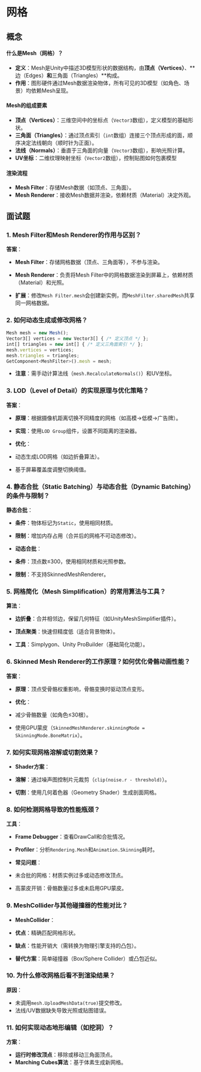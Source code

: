 # 网格

## 概念

#### **什么是Mesh（网格）？**

- **定义**：Mesh是Unity中描述3D模型形状的数据结构，由**顶点（Vertices）**、**边（Edges）**和**三角面（Triangles）**构成。
- **作用**：图形硬件通过Mesh数据渲染物体，所有可见的3D模型（如角色、场景）均依赖Mesh呈现。

#### **Mesh的组成要素**

- **顶点（Vertices）**：三维空间中的坐标点（`Vector3`数组），定义模型的基础形状。
- **三角面（Triangles）**：通过顶点索引（`int`数组）连接三个顶点形成的面，顺序决定法线朝向（顺时针为正面）。
- **法线（Normals）**：垂直于三角面的向量（`Vector3`数组），影响光照计算。
- **UV坐标**：二维纹理映射坐标（`Vector2`数组），控制贴图如何包裹模型 

#### **渲染流程**

- **Mesh Filter**：存储Mesh数据（如顶点、三角面）。
- **Mesh Renderer**：接收Mesh数据并渲染，依赖材质（Material）决定外观。

## 面试题

### 1. Mesh Filter和Mesh Renderer的作用与区别？

**答案**： 

- **Mesh Filter**：存储网格数据（顶点、三角面等），不参与渲染。
- **Mesh Renderer**：负责将Mesh Filter中的网格数据渲染到屏幕上，依赖材质（Material）和光照。

- **扩展**：修改`Mesh Filter.mesh`会创建新实例，而`MeshFilter.sharedMesh`共享同一网格数据。

### 2. 如何动态生成或修改网格？

```js
Mesh mesh = new Mesh();
Vector3[] vertices = new Vector3[] { /* 定义顶点 */ };
int[] triangles = new int[] { /* 定义三角面索引 */ };
mesh.vertices = vertices;
mesh.triangles = triangles;
GetComponent<MeshFilter>().mesh = mesh;
```

- **注意**：需手动计算法线（`mesh.RecalculateNormals()`）和UV坐标。

### 3. LOD（Level of Detail）的实现原理与优化策略？

**答案**： 

- **原理**：根据摄像机距离切换不同精度的网格（如高模→低模→广告牌）。
- **实现**：使用`LOD Group`组件，设置不同距离的渲染器。
- **优化**： 

- 动态生成LOD网格（如边折叠算法）。
- 基于屏幕覆盖度调整切换阈值。

### 4. 静态合批（Static Batching）与动态合批（Dynamic Batching）的条件与限制？

**静态合批**： 

- **条件**：物体标记为`Static`，使用相同材质。
- **限制**：增加内存占用（合并后的网格不可动态修改）。

- **动态合批**： 

- **条件**：顶点数≤300，使用相同材质和光照参数。
- **限制**：不支持SkinnedMeshRenderer。

### 5. 网格简化（Mesh Simplification）的常用算法与工具？

**算法**： 

- **边折叠**：合并相邻边，保留几何特征（如UnityMeshSimplifier插件）。
- **顶点聚类**：快速但精度低（适合背景物体）。

- **工具**：Simplygon、Unity ProBuilder（基础简化功能）。

### 6. Skinned Mesh Renderer的工作原理？如何优化骨骼动画性能？

**答案**： 

- **原理**：顶点受骨骼权重影响，骨骼变换时驱动顶点变形。
- **优化**： 

- 减少骨骼数量（如角色≤30根）。
- 使用GPU蒙皮（`SkinnedMeshRenderer.skinningMode = SkinningMode.BoneMatrix`）。

### 7. 如何实现网格溶解或切割效果？

- **Shader方案**： 

- **溶解**：通过噪声图控制片元裁剪（`clip(noise.r - threshold)`）。
- **切割**：使用几何着色器（Geometry Shader）生成剖面网格。

### 8. 如何检测网格导致的性能瓶颈？

**工具**： 

- **Frame Debugger**：查看DrawCall和合批情况。
- **Profiler**：分析`Rendering.Mesh`和`Animation.Skinning`耗时。

- **常见问题**： 

- 未合批的网格：材质实例过多或动态修改顶点。
- 高蒙皮开销：骨骼数量过多或未启用GPU蒙皮。

### 9. MeshCollider与其他碰撞器的性能对比？

- **MeshCollider**： 

- **优点**：精确匹配网格形状。
- **缺点**：性能开销大（需转换为物理引擎支持的凸包）。

- **替代方案**：简单碰撞器（Box/Sphere Collider）或凸包近似。

### 10. 为什么修改网格后看不到渲染结果？

**原因**： 

- 未调用`mesh.UploadMeshData(true)`提交修改。
- 法线/UV数据缺失导致光照或贴图错误。

### 11. 如何实现动态地形编辑（如挖洞）？

**方案**： 

- **运行时修改顶点**：移除或移动三角面顶点。
- **Marching Cubes算法**：基于体素生成新网格。
